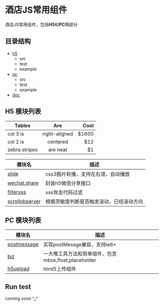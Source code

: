 酒店JS常用组件
========================================

酒店JS常用组件，包括**H5**和**PC**两部分

目录结构
-----

  * [h5]()
	- src
	- test
	- example 
  * [pc]()
	- src
	- test
	- example 
  * [doc]()


H5 模块列表 
-----------
| Tables        | Are           | Cool  |
| ------------- |:-------------:| -----:|
| col 3 is      | right-aligned | $1600 |
| col 2 is      | centered      |   $12 |
| zebra stripes | are neat      |    $1 |
<table>
<thead><tr>
  <th>模块名</th><th>描述</th>
</tr></thead>
<tbody>
  <tr>
    <td><a href="">slide</a></td>
    <td>
      css3图片轮播，支持左右滑，自动播放
    </td>
  <tr>
    <td><a href="">wechat.share</a></td>
    <td>
      封装h5微信分享接口
    </td>
  </tr>
  <tr>
    <td><a href="">filterxss</a></td>
    <td>
      xss攻击代码过滤
    </td>
  </tr> 
  <tr>
    <td><a href="">scrollobserver</a></td>
    <td>
    	根据灵敏度判断是否触发滚动，已经滚动方向	 
    </td>
  </tr>
</tbody>
</table>

PC 模块列表 
-----------

<table>
<thead><tr>
  <th>模块名</th><th>描述</th>
</tr></thead>
<tbody>
  <tr>
    <td><a href="">postmessage</a></td>
    <td>
      实现postMessge兼容，支持ie6+
    </td>
  <tr>
    <td><a href="">biz</a></td>
    <td>
      一大堆工具方法和简单组件，包含mbox,float,placeholder
    </td>
  </tr>
  <tr>
    <td><a href="">h5upload</a></td>
    <td>
      html5上传组件
    </td>
  </tr> 
</tbody>
</table>



## Run test

coming soon \^_^